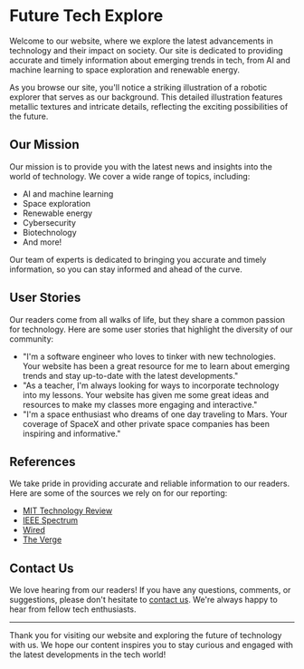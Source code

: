 <!--font:Roboto-->

# Future Tech Explore

Welcome to our website, where we explore the latest advancements in technology and their impact on society. Our site is dedicated to providing accurate and timely information about emerging trends in tech, from AI and machine learning to space exploration and renewable energy.

As you browse our site, you'll notice a striking illustration of a robotic explorer that serves as our background. This detailed illustration features metallic textures and intricate details, reflecting the exciting possibilities of the future.

## Our Mission

Our mission is to provide you with the latest news and insights into the world of technology. We cover a wide range of topics, including:

- AI and machine learning
- Space exploration
- Renewable energy
- Cybersecurity
- Biotechnology
- And more!

Our team of experts is dedicated to bringing you accurate and timely information, so you can stay informed and ahead of the curve.

## User Stories

Our readers come from all walks of life, but they share a common passion for technology. Here are some user stories that highlight the diversity of our community:

- "I'm a software engineer who loves to tinker with new technologies. Your website has been a great resource for me to learn about emerging trends and stay up-to-date with the latest developments."
- "As a teacher, I'm always looking for ways to incorporate technology into my lessons. Your website has given me some great ideas and resources to make my classes more engaging and interactive."
- "I'm a space enthusiast who dreams of one day traveling to Mars. Your coverage of SpaceX and other private space companies has been inspiring and informative."

## References

We take pride in providing accurate and reliable information to our readers. Here are some of the sources we rely on for our reporting:

- [MIT Technology Review](#mit-tech-review)
- [IEEE Spectrum](#ieee-spectrum)
- [Wired](#wired)
- [The Verge](#the-verge)

## Contact Us

We love hearing from our readers! If you have any questions, comments, or suggestions, please don't hesitate to [contact us](#contact-us). We're always happy to hear from fellow tech enthusiasts.

---

Thank you for visiting our website and exploring the future of technology with us. We hope our content inspires you to stay curious and engaged with the latest developments in the tech world!

<!--

Write me content for website with wallpaper which alt text is:

"An illustration of a robotic explorer, with metallic textures and intricate details."

The name/title of the page should not be 1:1 copy of the alt text but rather a real content of the website which is using this wallpaper.

- Use markdown format 
- Start with heading
- Heading should be short and concise
- The content should look like a real website 
- The website should not be about the wallpaper, wallpaper is just a related background
- Heading should be contain work "wallpaper" or "background"
- Include real sections like references, contact, user stories, etc. use things relevant to the page purpose.
- Feel free to use structure like headings, bullets, numbering, blockquotes, paragraphs, horizontal lines, etc.
- You can use formatting like bold or _italic_
- You can include UTF-8 emojis
- Links should be only #hash anchors (and you can refer to the document itself)
- Do not include images


---


# Exploring the Future: A Wallpaper for Tech Enthusiasts

Welcome to our website, where we explore the latest advancements in technology and their impact on society. As a tech enthusiast, you know that the future is full of possibilities, and our wallpaper reflects that with an illustration of a robotic explorer.

## The Wallpaper

Our wallpaper features a detailed illustration of a robotic explorer, with metallic textures and intricate details. It's the perfect background for your desktop or mobile device, reminding you every day of the exciting advancements in robotics and space exploration.

## Our Mission

At our website, we aim to provide you with the latest news and insights into the world of technology. From AI and machine learning to space exploration and renewable energy, we cover it all. Our team of experts is dedicated to bringing you accurate and timely information, so you can stay informed and ahead of the curve.

## User Stories

Our readers come from all walks of life, but they share a common passion for technology. Here are some user stories that highlight the diversity of our community:

- "I'm a software engineer who loves to tinker with new technologies. Your website has been a great resource for me to learn about emerging trends and stay up-to-date with the latest developments."
- "As a teacher, I'm always looking for ways to incorporate technology into my lessons. Your website has given me some great ideas and resources to make my classes more engaging and interactive."
- "I'm a space enthusiast who dreams of one day traveling to Mars. Your coverage of SpaceX and other private space companies has been inspiring and informative."

## References

We take pride in providing accurate and reliable information to our readers. Here are some of the sources we rely on for our reporting:

- [MIT Technology Review](#mit-tech-review)
- [IEEE Spectrum](#ieee-spectrum)
- [Wired](#wired)
- [The Verge](#the-verge)

## Contact Us

We love hearing from our readers! If you have any questions, comments, or suggestions, please don't hesitate to [contact us](#contact-us). We're always happy to hear from fellow tech enthusiasts.

---

Thank you for visiting our website and downloading our wallpaper. We hope it inspires you to explore the future of technology and all the amazing possibilities it holds!


---


Heading should not include word "wallpaper". The website should not be about the wallpaper itself, wallpaper is just a related background, rewrite whole content.


---


# Exploring the Future of Technology: A Wallpaper for Tech Enthusiasts

Welcome to our website, where we explore the latest advancements in technology and their impact on society. Our site is dedicated to providing accurate and timely information about emerging trends in tech, from AI and machine learning to space exploration and renewable energy.

As a tech enthusiast, you know that the future is full of possibilities, and our wallpaper reflects that with an illustration of a robotic explorer. The detailed illustration features metallic textures and intricate details, making it the perfect background for your desktop or mobile device.

## Our Mission

Our mission is to provide you with the latest news and insights into the world of technology. We cover a wide range of topics, including:

- AI and machine learning
- Space exploration
- Renewable energy
- Cybersecurity
- Biotechnology
- And more!

Our team of experts is dedicated to bringing you accurate and timely information, so you can stay informed and ahead of the curve.

## User Stories

Our readers come from all walks of life, but they share a common passion for technology. Here are some user stories that highlight the diversity of our community:

- "I'm a software engineer who loves to tinker with new technologies. Your website has been a great resource for me to learn about emerging trends and stay up-to-date with the latest developments."
- "As a teacher, I'm always looking for ways to incorporate technology into my lessons. Your website has given me some great ideas and resources to make my classes more engaging and interactive."
- "I'm a space enthusiast who dreams of one day traveling to Mars. Your coverage of SpaceX and other private space companies has been inspiring and informative."

## References

We take pride in providing accurate and reliable information to our readers. Here are some of the sources we rely on for our reporting:

- [MIT Technology Review](#mit-tech-review)
- [IEEE Spectrum](#ieee-spectrum)
- [Wired](#wired)
- [The Verge](#the-verge)

## Contact Us

We love hearing from our readers! If you have any questions, comments, or suggestions, please don't hesitate to [contact us](#contact-us). We're always happy to hear from fellow tech enthusiasts.

---

Thank you for visiting our website and downloading our wallpaper. We hope it inspires you to explore the future of technology and all the amazing possibilities it holds!


---


Heading should not include word "wallpaper". The website should not be about the wallpaper itself, wallpaper is just a related background, rewrite whole content.


---


# Exploring the Future of Technology: A Website for Tech Enthusiasts

Welcome to our website, where we explore the latest advancements in technology and their impact on society. Our site is dedicated to providing accurate and timely information about emerging trends in tech, from AI and machine learning to space exploration and renewable energy.

As you browse our site, you'll notice a striking illustration of a robotic explorer that serves as our background. This detailed illustration features metallic textures and intricate details, reflecting the exciting possibilities of the future.

## Our Mission

Our mission is to provide you with the latest news and insights into the world of technology. We cover a wide range of topics, including:

- AI and machine learning
- Space exploration
- Renewable energy
- Cybersecurity
- Biotechnology
- And more!

Our team of experts is dedicated to bringing you accurate and timely information, so you can stay informed and ahead of the curve.

## User Stories

Our readers come from all walks of life, but they share a common passion for technology. Here are some user stories that highlight the diversity of our community:

- "I'm a software engineer who loves to tinker with new technologies. Your website has been a great resource for me to learn about emerging trends and stay up-to-date with the latest developments."
- "As a teacher, I'm always looking for ways to incorporate technology into my lessons. Your website has given me some great ideas and resources to make my classes more engaging and interactive."
- "I'm a space enthusiast who dreams of one day traveling to Mars. Your coverage of SpaceX and other private space companies has been inspiring and informative."

## References

We take pride in providing accurate and reliable information to our readers. Here are some of the sources we rely on for our reporting:

- [MIT Technology Review](#mit-tech-review)
- [IEEE Spectrum](#ieee-spectrum)
- [Wired](#wired)
- [The Verge](#the-verge)

## Contact Us

We love hearing from our readers! If you have any questions, comments, or suggestions, please don't hesitate to [contact us](#contact-us). We're always happy to hear from fellow tech enthusiasts.

---

Thank you for visiting our website and exploring the future of technology with us. We hope our content inspires you to stay curious and engaged with the latest developments in the tech world!


---


Heading is too long, rewrite whole content.


---


# Exploring the Future of Technology

Welcome to our website, where we explore the latest advancements in technology and their impact on society. Our site is dedicated to providing accurate and timely information about emerging trends in tech, from AI and machine learning to space exploration and renewable energy.

As you browse our site, you'll notice a striking illustration of a robotic explorer that serves as our background. This detailed illustration features metallic textures and intricate details, reflecting the exciting possibilities of the future.

## Our Mission

Our mission is to provide you with the latest news and insights into the world of technology. We cover a wide range of topics, including:

- AI and machine learning
- Space exploration
- Renewable energy
- Cybersecurity
- Biotechnology
- And more!

Our team of experts is dedicated to bringing you accurate and timely information, so you can stay informed and ahead of the curve.

## User Stories

Our readers come from all walks of life, but they share a common passion for technology. Here are some user stories that highlight the diversity of our community:

- "I'm a software engineer who loves to tinker with new technologies. Your website has been a great resource for me to learn about emerging trends and stay up-to-date with the latest developments."
- "As a teacher, I'm always looking for ways to incorporate technology into my lessons. Your website has given me some great ideas and resources to make my classes more engaging and interactive."
- "I'm a space enthusiast who dreams of one day traveling to Mars. Your coverage of SpaceX and other private space companies has been inspiring and informative."

## References

We take pride in providing accurate and reliable information to our readers. Here are some of the sources we rely on for our reporting:

- [MIT Technology Review](#mit-tech-review)
- [IEEE Spectrum](#ieee-spectrum)
- [Wired](#wired)
- [The Verge](#the-verge)

## Contact Us

We love hearing from our readers! If you have any questions, comments, or suggestions, please don't hesitate to [contact us](#contact-us). We're always happy to hear from fellow tech enthusiasts.

---

Thank you for visiting our website and exploring the future of technology with us. We hope our content inspires you to stay curious and engaged with the latest developments in the tech world!


---


Write me a Google font which is best fitting for the website.

Pick from the list:
- Lobster
- Exo 2
- Orbitron
- Open Sans
- Roboto
- Inter
- Raleway
- Lato
- Futura
- Great Vibes
- IBM Plex Sans
- Playfair Display
- Dancing Script
- Poppins
- Barlow Condensed
- Alegreya
- Montserrat


Write just the font name nothing else.


---


I recommend using "Roboto" as the Google font for your website.

-->
